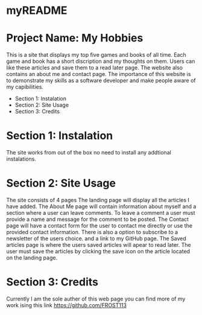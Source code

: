# myREADME
# Project Name: My Hobbies

This is a site that displays my top five games and books of all time. Each game and book has a short discription and my thoughts on them. Users can like these articles and save them to a read later page. The website also contains an about me and contact page. The importance of this website is to demonstrate my skills as a software developer and make people aware of my capibilities.

* Section 1: Instalation
* Section 2: Site Usage
* Section 3: Credits

# Section 1: Instalation
The site works from out of the box no need to install any addtional instalations.

# Section 2: Site Usage
The site consists of 4 pages
The landing page will display all the articles I have added.
The About Me page will contain information about myself and a section where a user can leave comments. To leave a comment a user must provide a name and message for the comment to be posted.
The Contact page will have a contact form for the user to contact me directly or use the provided contact information. There is also a option to subscribe to a newsletter of the users choice. and a link to my GitHub page.
The Saved articles page is where the users saved articles will apear to read later. The user must save the articles by clicking the save icon on the article located on the landing page.

# Section 3: Credits
Currently I am the sole auther of this web page you can find more of my work ising this link https://github.com/FROST113
